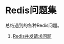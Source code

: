 # Redis问题集

总结遇到的各种Redis问题。



1. [Redis并发请求问题](https://github.com/ng1091/redis-interview/blob/master/docs/concurrency.md)

